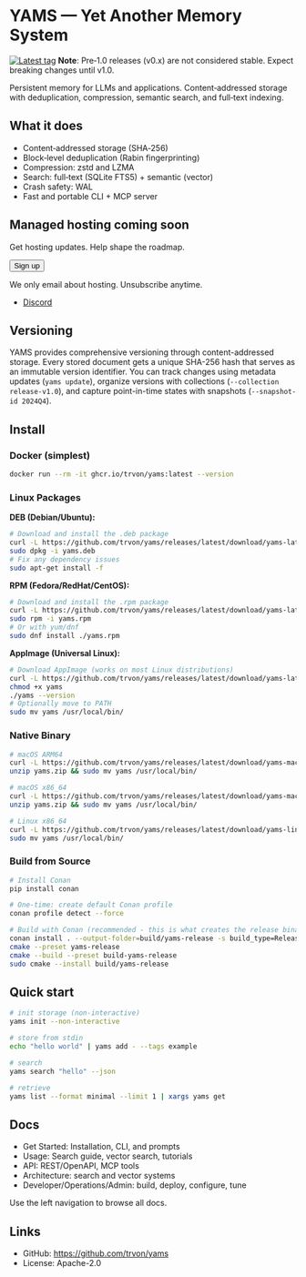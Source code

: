 # YAMS — Yet Another Memory System

[![Latest tag](https://img.shields.io/github/v/tag/trvon/yams?sort=semver&label=latest%20tag)](https://github.com/trvon/yams/tags)
**Note**: Pre‑1.0 releases (v0.x) are not considered stable. Expect breaking changes until v1.0.

Persistent memory for LLMs and applications. Content‑addressed storage with deduplication, compression, semantic search, and full‑text indexing.

## What it does

- Content‑addressed storage (SHA‑256)
- Block‑level deduplication (Rabin fingerprinting)
- Compression: zstd and LZMA
- Search: full‑text (SQLite FTS5) + semantic (vector)
- Crash safety: WAL
- Fast and portable CLI + MCP server

<div class="hero-cta">
  <h2>Managed hosting coming soon</h2>
  <p>Get hosting updates. Help shape the roadmap.</p>
  <button class="waitlist-toggle-btn" type="button">Sign up</button>
  <form action="https://formspree.io/f/xgvzbbzy" method="POST" class="waitlist-form" style="display:none">
    <input type="email" name="email" placeholder="email@domain.com" required />
    <input type="text" name="name" placeholder="Full name (optional)" />
    <input type="text" name="use_case" placeholder="Primary use case (optional)" />
    <!-- Honeypot field -->
    <input type="text" name="_gotcha" style="display:none" />
    <!-- Redirect to thanks page -->
    <input type="hidden" name="_redirect" value="/thanks/" />
    <!-- Tag the submission -->
    <input type="hidden" name="list" value="hosting-early-access" />
    <button type="submit">Join waitlist</button>
  </form>
  <p class="privacy-note">We only email about hosting. Unsubscribe anytime.</p>
</div>
<script>
document.addEventListener('DOMContentLoaded', function () {
  var cta = document.querySelector('.hero-cta');
  if (!cta) return;
  var btn = cta.querySelector('.waitlist-toggle-btn');
  var form = cta.querySelector('form.waitlist-form');
  var heading = cta.querySelector('h1, h2, h3, h4, h5, h6');
  if (!btn || !form) return;
  btn.addEventListener('click', function () {
    var isHidden = form.style.display === 'none' || form.hidden;
    form.style.display = isHidden ? '' : 'none';
    form.hidden = !isHidden;
    if (isHidden && heading && (heading.hidden || heading.getAttribute('aria-hidden') === 'true')) {
      heading.hidden = false;
      heading.removeAttribute('aria-hidden');
    }
  });
});
</script>

- [Discord](https://discord.gg/Jee5ux2Y3e)

## Versioning

YAMS provides comprehensive versioning through content-addressed storage. Every stored document gets a unique SHA-256 hash that serves as an immutable version identifier. You can track changes using metadata updates (`yams update`), organize versions with collections (`--collection release-v1.0`), and capture point-in-time states with snapshots (`--snapshot-id 2024Q4`).

## Install

### Docker (simplest)

```bash
docker run --rm -it ghcr.io/trvon/yams:latest --version
```

### Linux Packages

**DEB (Debian/Ubuntu):**
```bash
# Download and install the .deb package
curl -L https://github.com/trvon/yams/releases/latest/download/yams-latest-amd64.deb -o yams.deb
sudo dpkg -i yams.deb
# Fix any dependency issues
sudo apt-get install -f
```

**RPM (Fedora/RedHat/CentOS):**
```bash
# Download and install the .rpm package
curl -L https://github.com/trvon/yams/releases/latest/download/yams-latest-x86_64.rpm -o yams.rpm
sudo rpm -i yams.rpm
# Or with yum/dnf
sudo dnf install ./yams.rpm
```

**AppImage (Universal Linux):**
```bash
# Download AppImage (works on most Linux distributions)
curl -L https://github.com/trvon/yams/releases/latest/download/yams-latest-x86_64.AppImage -o yams
chmod +x yams
./yams --version
# Optionally move to PATH
sudo mv yams /usr/local/bin/
```

### Native Binary

```bash
# macOS ARM64
curl -L https://github.com/trvon/yams/releases/latest/download/yams-macos-arm64.zip -o yams.zip
unzip yams.zip && sudo mv yams /usr/local/bin/

# macOS x86_64
curl -L https://github.com/trvon/yams/releases/latest/download/yams-macos-x86_64.zip -o yams.zip
unzip yams.zip && sudo mv yams /usr/local/bin/

# Linux x86_64
curl -L https://github.com/trvon/yams/releases/latest/download/yams-linux-x86_64.tar.gz | tar xz
sudo mv yams /usr/local/bin/
```

### Build from Source

```bash
# Install Conan
pip install conan

# One-time: create default Conan profile
conan profile detect --force

# Build with Conan (recommended - this is what creates the release binaries)
conan install . --output-folder=build/yams-release -s build_type=Release --build=missing
cmake --preset yams-release
cmake --build --preset build-yams-release
sudo cmake --install build/yams-release
```

## Quick start

```bash
# init storage (non-interactive)
yams init --non-interactive

# store from stdin
echo "hello world" | yams add - --tags example

# search
yams search "hello" --json

# retrieve
yams list --format minimal --limit 1 | xargs yams get
```

## Docs

- Get Started: Installation, CLI, and prompts
- Usage: Search guide, vector search, tutorials
- API: REST/OpenAPI, MCP tools
- Architecture: search and vector systems
- Developer/Operations/Admin: build, deploy, configure, tune

Use the left navigation to browse all docs.

## Links

- GitHub: https://github.com/trvon/yams
- License: Apache-2.0

